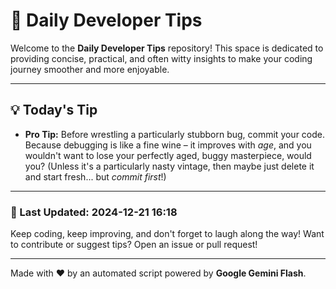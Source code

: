
# 🌟 Daily Developer Tips

Welcome to the **Daily Developer Tips** repository! This space is dedicated to providing concise, practical, and often witty insights to make your coding journey smoother and more enjoyable.

---

## 💡 Today's Tip

- **Pro Tip:**  Before wrestling a particularly stubborn bug, commit your code.  Because debugging is like a fine wine – it improves with *age*, and you wouldn't want to lose your perfectly aged, buggy masterpiece, would you?  (Unless it's a particularly nasty vintage, then maybe just delete it and start fresh... but *commit first*!)

---

### 📅 Last Updated: 2024-12-21 16:18

Keep coding, keep improving, and don't forget to laugh along the way! Want to contribute or suggest tips? Open an issue or pull request!

---

Made with ❤️ by an automated script powered by **Google Gemini Flash**.
